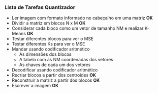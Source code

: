 ### Lista de Tarefas Quantizador

* Ler imagem com formato informado no cabeçalho em uma matriz **OK**
* Dividir a matriz em blocos N x M **OK**
* Considerar cada bloco como um vetor de tamanho NM e realizar K-Means **OK**
* Testar diferentes blocos para ver o MSE
* Testar diferentes Ks para ver o MSE
* Mandar usando codificador aritmético
  * As dimensões dos blocos
  * A tabela com as NM coordenadas dos vetores
  * As chaves de cada um dos vetores
* Decodificar usando codificador aritmético
* Recriar blocos a partir dos centroides **OK**
* Reconstruir a matriz a partir dos blocos **OK**
* Escrever a imagem **OK**